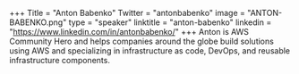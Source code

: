 +++
Title = "Anton Babenko"
Twitter = "antonbabenko"
image = "ANTON-BABENKO.png"
type = "speaker"
linktitle = "anton-babenko"
linkedin = "https://www.linkedin.com/in/antonbabenko/"
+++
Anton is AWS Community Hero and helps companies around the globe build solutions using AWS and specializing in infrastructure as code, DevOps, and reusable infrastructure components.

